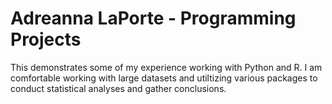 # Adreanna LaPorte - Programming Projects

This demonstrates some of my experience working with Python and R. 
I am comfortable working with large datasets and utiltizing various packages to conduct statistical analyses and gather conclusions. 

